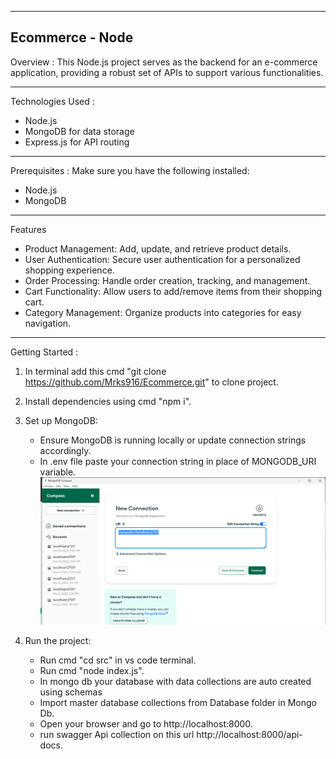 -------------------------------------------------------------
Ecommerce - Node
-------------------------------------------------------------

Overview :
This Node.js project serves as the backend for an e-commerce application, providing a robust set of APIs to support various functionalities.

-------------------------------------------------------------

Technologies Used : 
- Node.js
- MongoDB for data storage
- Express.js for API routing

-------------------------------------------------------------


Prerequisites :
Make sure you have the following installed:
- Node.js
- MongoDB

-------------------------------------------------------------
Features
- Product Management: Add, update, and retrieve product details.
- User Authentication: Secure user authentication for a personalized shopping experience.
- Order Processing: Handle order creation, tracking, and management.
- Cart Functionality: Allow users to add/remove items from their shopping cart.
- Category Management: Organize products into categories for easy navigation.

-------------------------------------------------------------

Getting Started :

1. In terminal add this cmd "git clone https://github.com/Mrks916/Ecommerce.git" to clone project.

2. Install dependencies using cmd "npm i".

3. Set up MongoDB:
    - Ensure MongoDB is running locally or update connection strings accordingly.
    - In .env file paste your connection string in place of MONGODB_URI variable. ![Alt text](image.png)

4. Run the project:
   - Run cmd "cd src" in vs code terminal.
   - Run cmd "node index.js".
   - In mongo db your database with data collections are auto created using schemas 
   - Import master database collections from Database folder in Mongo Db. 
   - Open your browser and go to http://localhost:8000.
   - run swagger Api collection on this url http://localhost:8000/api-docs.

